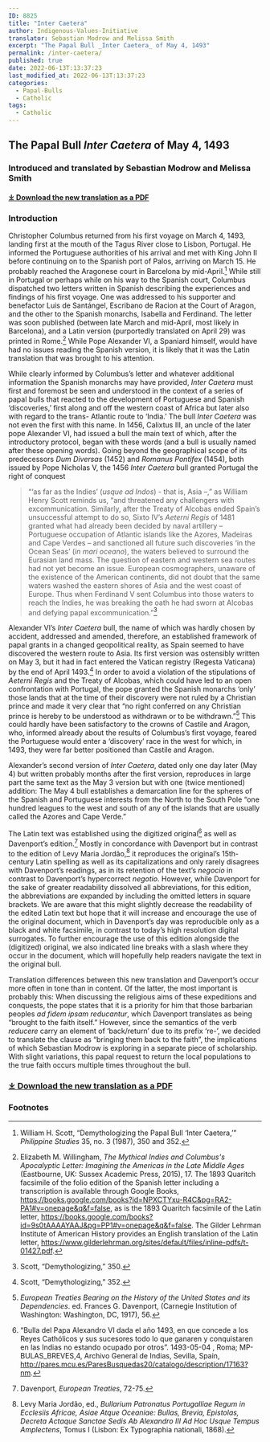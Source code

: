 ```yaml
---
ID: 8825
title: "Inter Caetera"
author: Indigenous-Values-Initiative
translator: Sebastian Modrow and Melissa Smith
excerpt: "The Papal Bull _Inter Caetera_ of May 4, 1493"
permalink: /inter-caetera/
published: true
date: 2022-06-13T:13:37:23
last_modified_at: 2022-06-13T:13:37:23
categories:
  - Papal-Bulls
  - Catholic
tags:
  - Catholic
---
```

## The Papal Bull _Inter Caetera_ of May 4, 1493

### Introduced and translated by Sebastian Modrow and Melissa Smith

#### [⤓ Download the new translation as a PDF ](/assets/pdfs/Inter_Caetera_Modrow&Smith.pdf)

### Introduction

Christopher Columbus returned from his first voyage on March 4, 1493, landing first at the mouth of the Tagus River close to Lisbon, Portugal. He informed the Portuguese authorities of his arrival and met with King John II before continuing on to the Spanish port of Palos, arriving on March 15. He probably reached the Aragonese court in Barcelona by mid-April.[^1] While still in Portugal or perhaps while on his way to the Spanish court, Columbus dispatched two letters written in Spanish describing the experiences and findings of his first voyage. One was addressed to his supporter and benefactor Luis de Santángel, Escribano de Racion at the Court of Aragon, and the other to the Spanish monarchs, Isabella and Ferdinand. The letter was soon published (between late March and mid-April, most likely in Barcelona), and a Latin version (purportedly translated on April 29) was printed in Rome.[^2] While Pope Alexander VI, a Spaniard himself, would have had no issues reading the Spanish version, it is likely that it was the Latin translation that was brought to his attention.

While clearly informed by Columbus’s letter and whatever additional information the Spanish monarchs may have provided, _Inter Caetera_ must first and foremost be seen and understood in the context of a series of papal bulls that reacted to the development of Portuguese and Spanish ‘discoveries,’ first along and off the western coast of Africa but later also with regard to the trans- Atlantic route to ‘India.’ The bull _Inter Caetera_ was not even the first with this name. In 1456, Calixtus III, an uncle of the later pope Alexander VI, had issued a bull the main text of which, after the introductory protocol, began with these words (and a bull is usually named after these opening words). Going beyond the geographical scope of its predecessors _Dum Diversas_ (1452) and _Romanus Pontifex_ (1454), both issued by Pope Nicholas V, the 1456 _Inter Caetera_ bull granted Portugal the right of conquest

  > “‘as far as the Indies’ (_usque ad Indos_) - that is, Asia –,” as William Henry Scott reminds us, “and threatened any challengers with excommunication. Similarly, after the Treaty of Alcobas ended Spain’s unsuccessful attempt to do so, Sixto IV’s _Aeterni Regis_ of 1481 granted what had already been decided by naval artillery – Portuguese occupation of Atlantic islands like the Azores, Madeiras and Cape Verdes – and sanctioned all future such discoveries ‘in the Ocean Seas’ (_in mari oceano_), the waters believed to surround the Eurasian land mass. The question of eastern and western sea routes had not yet become an issue. European cosmographers, unaware of the existence of the American continents, did not doubt that the same waters washed the eastern shores of Asia and the west coast of Europe. Thus when Ferdinand V sent Columbus into those waters to reach the Indies, he was breaking the oath he had sworn at Alcobas and defying papal excommunication.”[^3]

Alexander VI’s _Inter Caetera_ bull, the name of which was hardly chosen by accident, addressed and amended, therefore, an established framework of papal grants in a changed geopolitical reality, as Spain seemed to have discovered the western route to Asia. Its first version was ostensibly written on May 3, but it had in fact entered the Vatican registry (Regesta Vaticana) by the end of April 1493.[^4] In order to avoid a violation of the stipulations of _Aeterni Regis_ and the Treaty of Alcobas, which could have led to an open confrontation with Portugal, the pope granted the Spanish monarchs ‘only’ those lands that at the time of their discovery were not ruled by a Christian prince and made it very clear that “no right conferred on any Christian prince is hereby to be understood as withdrawn or to be withdrawn.”[^5] This could hardly have been satisfactory to the crowns of Castile and Aragon, who, informed already about the results of Columbus’s first voyage, feared the Portuguese would enter a ‘discovery’ race in the west for which, in 1493, they were far better positioned than Castile and Aragon.

Alexander’s second version of _Inter Caetera_, dated only one day later (May 4) but written probably months after the first version, reproduces in large part the same text as the May 3 version but with one (twice mentioned) addition: The May 4 bull establishes a demarcation line for the spheres of the Spanish and Portuguese interests from the North to the South Pole “one hundred leagues to the west and south of any of the islands that are usually called the Azores and Cape Verde.”

The Latin text was established using the digitized original[^6] as well as Davenport’s edition.[^7] Mostly in concordance with Davenport but in contrast to the edition of Levy Maria Jordão,[^8] it reproduces the original’s 15th-century Latin spelling as well as its capitalizations and only rarely disagrees with Davenport’s readings, as in its retention of the text’s _negocio_ in contrast to Davenport’s hypercorrect _negotio_. However, while Davenport for the sake of greater readability dissolved all abbreviations, for this edition, the abbreviations are expanded by including the omitted letters in square brackets. We are aware that this might slightly decrease the readability of the edited Latin text but hope that it will increase and encourage the use of the original document, which in Davenport’s day was reproducible only as a black and white facsimile, in contrast to today’s high resolution digital surrogates. To further encourage the use of this edition alongside the (digitized) original, we also indicated line breaks with a slash where they occur in the document, which will hopefully help readers navigate the text in the original bull.

Translation differences between this new translation and Davenport’s occur more often in tone than in content. Of the latter, the most important is probably this: When discussing the religious aims of these expeditions and conquests, the pope states that it is a priority for him that those barbarian peoples _ad fidem ipsam reducantur_, which Davenport translates as being “brought to the faith itself.” However, since the semantics of the verb _reducere_ carry an element of ‘back/return’ due to its prefix ‘re-’, we decided to translate the clause as “bringing them back to the faith”, the implications of which Sebastian Modrow is exploring in a separate piece of scholarship. With slight variations, this papal request to return the local populations to the true faith occurs multiple times throughout the bull.

### [⤓ Download the new translation as a PDF ](/assets/pdfs/Inter_Caetera_Modrow&Smith.pdf)

### Footnotes

[^1]: William H. Scott, “Demythologizing the Papal Bull ‘Inter Caetera,’” _Philippine Studies_ 35, no. 3 (1987), 350 and 352.
[^2]: Elizabeth M. Willingham, _The Mythical Indies and Columbus's Apocalyptic Letter: Imagining the Americas in the Late Middle Ages_ (Eastbourne, UK: Sussex Academic Press, 2015), 17. The 1893 Quaritch facsimile of the folio edition of the Spanish letter including a transcription is available through Google Books, <https://books.google.com/books?id=NPXCTYxu-R4C&pg=RA2-PA1#v=onepage&q&f=false>, as is the 1893 Quaritch facsimile of the Latin letter, <https://books.google.com/books?id=9s0tAAAAYAAJ&pg=PP1#v=onepage&q&f=false>. The Gilder Lehrman Institute of American History provides an English translation of the Latin letter, <https://www.gilderlehrman.org/sites/default/files/inline-pdfs/t-01427.pdf>.
[^3]: Scott, “Demythologizing,” 350.
[^4]: Scott, “Demythologizing,” 352.
[^5]: _European Treaties Bearing on the History of the United States and its Dependencies_. ed. Frances G. Davenport, (Carnegie Institution of Washington: Washington, DC, 1917), 56.
[^6]: “Bulla del Papa Alexandro VI dada el año 1493, en que concede a los Reyes Cathólicos y sus sucesores todo lo que ganaren y conquistaren en las Indias no estando ocupado por otros”. 1493-05-04 , Roma; MP-BULAS\_BREVES,4, Archivo General de Indias, Sevilla, Spain, <http://pares.mcu.es/ParesBusquedas20/catalogo/description/17163?nm>.
[^7]: Davenport, _European Treaties_, 72-75.
[^8]: Levy Maria Jordão, ed., _Bullarium Patronatus Portugalliae Regum in Ecclesiis Africae, Asiae Atque Oceaniae: Bullas, Brevia, Epistolas, Decreta Actaque Sanctae Sedis Ab Alexandro III Ad Hoc Usque Tempus Amplectens_, Tomus I (Lisbon: Ex Typographia nationali, 1868).
